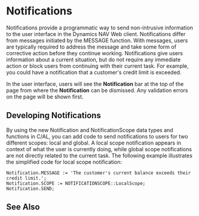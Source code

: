 <properties
                pageTitle="Notifications | Project “Madeira”"
                description="Describes how you can develop notifications in the application using C/AL."
                services=""
                documentationCenter="Madeira"
                authors="jswymer"/>

# Notifications
Notifications provide a programmatic way to send non-intrusive information to the user interface in the Dynamics NAV Web client. Notifications differ from messages initiated by the MESSAGE function. With messages, users are typically required to address the message and take some form of corrective action before they continue working. Notifications give users information about a current situation, but do not require any immediate action or block users from continuing with their current task. For example, you could have a notification that a customer's credit limit is exceeded.

In the user interface, users will see the **Notification** bar at the top of the page from where the **Notification** can be dismissed. Any validation errors on the page will be shown first.

## Developing Notifications
By using the new Notification and NotificationScope data types and functions in C/AL, you can add code to send notifications to users for two different scopes: local and global. A local scope notification appears in context of what the user is currently doing, while global scope notifications are not directly related to the current task. The following example illustrates the simplified code for local scope notification:

```
Notification.MESSAGE := 'The customer's current balance exceeds their credit limit.';
Notification.SCOPE := NOTIFICATIONSCOPE::LocalScope;
Notification.SEND;
```


## See Also  
